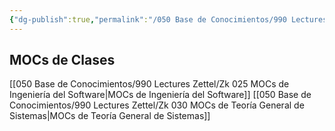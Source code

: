 ```yaml
---
{"dg-publish":true,"permalink":"/050 Base de Conocimientos/990 Lectures Zettel/Zk 020 MOCs de Clases/","tags":["digitalGarden"]}
---
```


## MOCs de Clases
[[050 Base de Conocimientos/990 Lectures Zettel/Zk 025 MOCs de Ingeniería del Software\|MOCs de Ingeniería del Software]]
[[050 Base de Conocimientos/990 Lectures Zettel/Zk 030 MOCs de Teoría General de Sistemas\|MOCs de Teoría General de Sistemas]]
